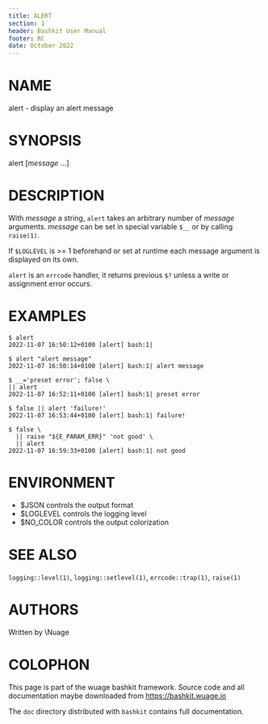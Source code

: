 ```yaml
---
title: ALERT
section: 1
header: Bashkit User Manual
footer: RC
date: October 2022
---
```


# NAME

alert - display an alert message

# SYNOPSIS

alert [*message* ...]

# DESCRIPTION

With *message* a string, `alert` takes an arbitrary number of *message*
arguments.
*message* can be set in special variable `$__` or by calling `raise(1)`.

If `$LOGLEVEL` is >= 1 beforehand or set at runtime each message argument
is displayed on its own.

`alert` is an `errcode` handler, it returns previous `$?` unless a write
or assignment error occurs.

# EXAMPLES

    $ alert
    2022-11-07 16:50:12+0100 [alert] bash:1|

    $ alert "alert message"
    2022-11-07 16:50:14+0100 [alert] bash:1| alert message

    $ __='preset error'; false \
    || alert
    2022-11-07 16:52:11+0100 [alert] bash:1| preset error

    $ false || alert 'failure!'
    2022-11-07 16:53:44+0100 [alert] bash:1| failure!

    $ false \
      || raise "${E_PARAM_ERR}" 'not good' \
      || alert
    2022-11-07 16:59:33+0100 [alert] bash:1| not good

# ENVIRONMENT

- $JSON controls the output format
- $LOGLEVEL controls the logging level
- $NO_COLOR controls the output colorization

# SEE ALSO

`logging::level(1)`, `logging::setlevel(1)`, `errcode::trap(1)`, `raise(1)`

# AUTHORS
Written by \\Nuage

# COLOPHON
This page is part of the wuage bashkit framework. Source code and all
documentation maybe downloaded from <https://bashkit.wuage.io>

The `doc` directory distributed with `bashkit` contains full documentation.
